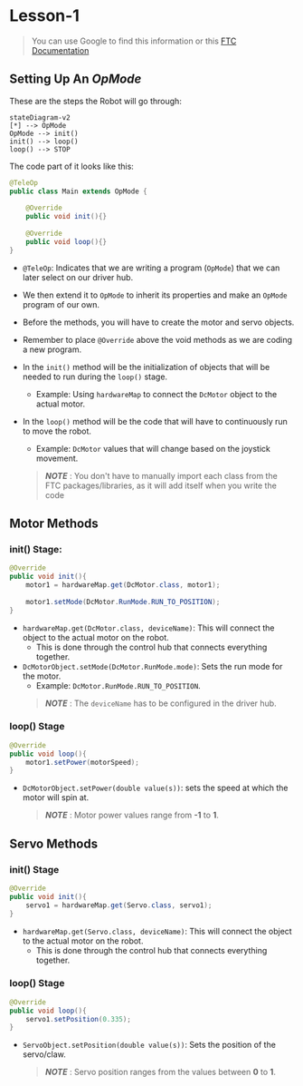 # Lesson-1

> You can use Google to find this information or this [FTC Documentation](https://ftctechnh.github.io/ftc_app/doc/javadoc/index.html)

## Setting Up An _OpMode_

These are the steps the Robot will go through:
```mermaid
stateDiagram-v2
[*] --> OpMode
OpMode --> init()
init() --> loop()
loop() --> STOP 
```

The code part of it looks like this:
```java
@TeleOp
public class Main extends OpMode {
    
    @Override
    public void init(){}
    
    @Override
    public void loop(){}
}
```

- `@TeleOp`: Indicates that we are writing a program (`OpMode`) that we can later select on our driver hub.
- We then extend it to `OpMode` to inherit its properties and make an `OpMode` program of our own.
- Before the methods, you will have to create the motor and servo objects.
- Remember to place `@Override` above the void methods as we are coding a new program.
- In the `init()` method will be the initialization of objects that will be needed to run during the `loop()` stage.
  - Example: Using `hardwareMap` to connect the `DcMotor` object to the actual motor.
- In the `loop()` method will be the code that will have to continuously run to move the robot.
  - Example: `DcMotor` values that will change based on the joystick movement. 

  >***NOTE*** : You don't have to manually import each class from the FTC packages/libraries, as it will add itself when you write the code

## Motor Methods

### init() Stage:

```java
@Override
public void init(){
    motor1 = hardwareMap.get(DcMotor.class, motor1);
    
    motor1.setMode(DcMotor.RunMode.RUN_TO_POSITION);
}
```

- `hardwareMap.get(DcMotor.class, deviceName)`: This will connect the object to the actual motor on the robot.
  - This is done through the control hub that connects everything together.
- `DcMotorObject.setMode(DcMotor.RunMode.mode)`: Sets the run mode for the motor.
  - Example: `DcMotor.RunMode.RUN_TO_POSITION`.
  >***NOTE*** : The `deviceName` has to be configured in the driver hub.

### loop() Stage

```java
@Override
public void loop(){
    motor1.setPower(motorSpeed);
}
```

- `DcMotorObject.setPower(double value(s))`: sets the speed at which the motor will spin at.
  >***NOTE*** : Motor power values range from **-1** to **1**.


## Servo Methods

### init() Stage

```java
@Override
public void init(){
    servo1 = hardwareMap.get(Servo.class, servo1);
}
```

- `hardwareMap.get(Servo.class, deviceName)`: This will connect the object to the actual motor on the robot.
  - This is done through the control hub that connects everything together.

### loop() Stage

```java
@Override
public void loop(){
    servo1.setPosition(0.335);
}
```

- `ServoObject.setPosition(double value(s))`: Sets the position of the servo/claw.
  >***NOTE*** : Servo position ranges from the values between **0** to **1**.

